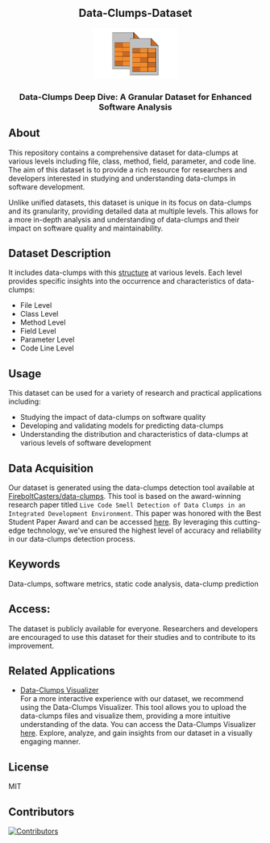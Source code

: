 <h2 align="center">
   Data-Clumps-Dataset
</h2>

<p align="center">
    <img src="https://github.com/FireboltCasters/Data-Clumps-Dataset/raw/main/public/logo.png" alt="logo" style="height:100px;"/>
</p>


<h3 align="center">
Data-Clumps Deep Dive: A Granular Dataset for Enhanced Software Analysis
</h3>

## About

This repository contains a comprehensive dataset for data-clumps at various levels including file, class, method, field, parameter, and code line. The aim of this dataset is to provide a rich resource for researchers and developers interested in studying and understanding data-clumps in software development.

Unlike unified datasets, this dataset is unique in its focus on data-clumps and its granularity, providing detailed data at multiple levels. This allows for a more in-depth analysis and understanding of data-clumps and their impact on software quality and maintainability.

## Dataset Description
It includes data-clumps with this [structure](https://github.com/FireboltCasters/data-clumps/blob/master/src/api/src/ignoreCoverage/DataClumpTypes.ts) at various levels. Each level provides specific insights into the occurrence and characteristics of data-clumps:
- File Level
- Class Level
- Method Level
- Field Level
- Parameter Level
- Code Line Level


## Usage
This dataset can be used for a variety of research and practical applications including:

- Studying the impact of data-clumps on software quality
- Developing and validating models for predicting data-clumps
- Understanding the distribution and characteristics of data-clumps at various levels of software development

## Data Acquisition
Our dataset is generated using the data-clumps detection tool available at [FireboltCasters/data-clumps](https://github.com/FireboltCasters/data-clumps). This tool is based on the award-winning research paper titled `Live Code Smell Detection of Data Clumps in an Integrated Development Environment`. This paper was honored with the Best Student Paper Award and can be accessed [here](https://www.scitepress.org/Link.aspx?doi=10.5220/0011727500003464). By leveraging this cutting-edge technology, we've ensured the highest level of accuracy and reliability in our data-clumps detection process.

## Keywords
Data-clumps, software metrics, static code analysis, data-clump prediction

## Access:
The dataset is publicly available for everyone. Researchers and developers are encouraged to use this dataset for their studies and to contribute to its improvement.


## Related Applications
- [Data-Clumps Visualizer](https://github.com/FireboltCasters/data-clumps-visualizer)  
   For a more interactive experience with our dataset, we recommend using the Data-Clumps Visualizer. This tool allows you to upload the data-clumps files and visualize them, providing a more intuitive understanding of the data. You can access the Data-Clumps Visualizer [here](https://github.com/FireboltCasters/data-clumps-visualizer). Explore, analyze, and gain insights from our dataset in a visually engaging manner.

## License

MIT


## Contributors

<a href="https://github.com/FireboltCasters/Data-Clumps-Dataset"><img src="https://contrib.rocks/image?repo=FireboltCasters/Data-Clumps-Dataset" alt="Contributors" /></a>
